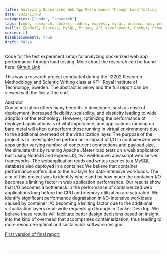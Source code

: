 ```yaml
---
title: Analyzing Dockerized Web App Performance Through Load Testing
date: 2022-11-09
categories: ["code", "research"]
tags: [code, research, docker, nodejs, express, mysql, prisma, api, prometheus, grafana, jmeter, iostat]
skills: [NodeJS, Express, MySQL, Prisma, API development, Docker, Prometheus, Grafana, JMeter, iostat]
series: []
DisableComments: true
draft: false
---
```


Code for the test experiment setup for analyzing dockerized web app performance through load testing. More about the research can be found here: [Github Link](https://github.com/aykhazanchi/expensy)

This was a research project conducted during the II2202 Research Methodology and Scientic Writing class at KTH Royal Institute of Technology, Sweden. The abstract is below and the full report can be viewed with the link at the end.

_Abstract_
<br>
Containerization offers many benefits to developers such as ease of deployment, increased flexibility, scalability, and elasticity leading to wide adoption of the technology. However, optimizing the performance of deployed applications is of vital importance, and applications running on bare metal will often outperform those running in virtual environments due to the additional overhead of the virtualization layer. The purpose of the project is to investigate the performance impact of I/O in containerized web apps under varying number of concurrent connections and payload size. We simulate this by running Apache JMeter load tests on a web application built using NodeJS and ExpressJS, two well-known Javascript web server frameworks. The webapplication reads and writes queries to a MySQL database also deployed in a container. We believe that container performance suffers due to the I/O layer for data-intensive workloads. The aim of this project was to identify where and by how much the container I/O becomes a limiting factor in web application performance. Our results show that I/O becomes a bottleneck in the performance of containerized web applications long before the CPU and memory utilization are saturated. We identify significant performance degradation in I/O-intensive workloads caused by container I/O becoming a limiting factor due to the additional virtualization layers read-write requests go through in Docker Desktop. We believe these results will facilitate better design decisions based on insight into the kind of overhead that accompanies containerization, thus leading to more resource-optimal and sustainable software designs.

[First version of final report](https://drive.google.com/file/d/1D9dVtzgL_clhaT_QjRUC-28xaUVD8AzV/view "PDF")

<br>

---